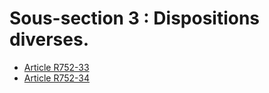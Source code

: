 # Sous-section 3 : Dispositions diverses.

- [Article R752-33](article-r752-33.md)
- [Article R752-34](article-r752-34.md)
